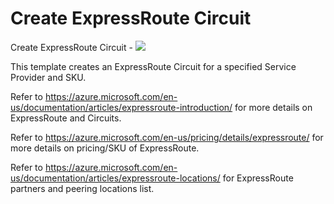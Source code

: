 # Create ExpressRoute Circuit

Create ExpressRoute Circuit  - <a href="https://portal.azure.com/#create/Microsoft.Template/uri/https%3A%2F%2Fraw.githubusercontent.com%2FAzure%2Fazure-quickstart-templates%2Fmaster%2F102-create-expressroute-circuit-private-peering%2Fazuredeploy.json" target="_blank">
    <img src="http://azuredeploy.net/deploybutton.png"/>
</a>

This template creates an ExpressRoute Circuit for a specified Service Provider and SKU. 

Refer to https://azure.microsoft.com/en-us/documentation/articles/expressroute-introduction/ for more details on ExpressRoute and Circuits.

Refer to https://azure.microsoft.com/en-us/pricing/details/expressroute/ for more details on pricing/SKU of ExpressRoute.

Refer to https://azure.microsoft.com/en-us/documentation/articles/expressroute-locations/ for ExpressRoute partners and peering locations list.